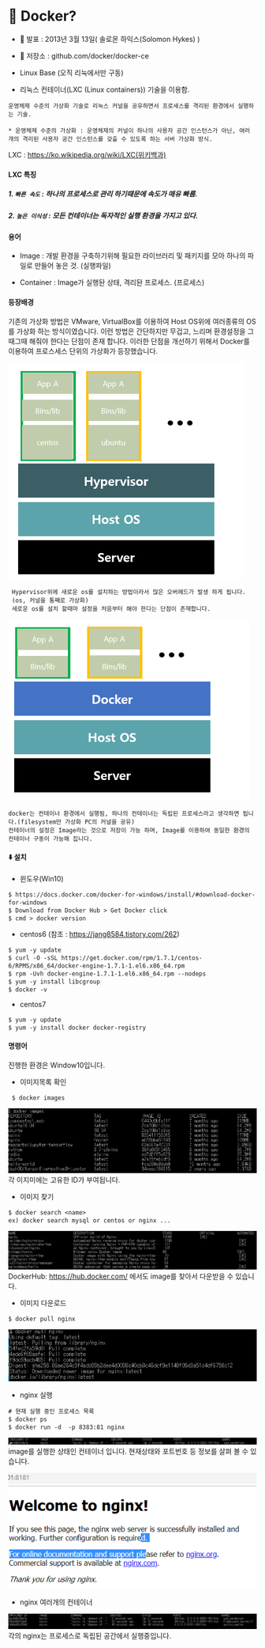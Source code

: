 # :whale: Docker?

* :pray: 발표 : 2013년 3월 13일( 솔로몬 하익스(Solomon Hykes) ) 

* :paperclip: 저장소 : github.com/docker/docker-ce

* Linux Base (오직 리눅에서만 구동)

*  리눅스 컨테이너(LXC (Linux containers)) 기술을 이용함.
```
운영체제 수준의 가상화 기술로 리눅스 커널을 공유하면서 프로세스를 격리된 환경에서 실행하는 기술.

* 운영체제 수준의 가상화 : 운영체제의 커널이 하나의 사용자 공간 인스턴스가 아닌, 여러 개의 격리된 사용자 공간 인스턴스를 갖출 수 있도록 하는 서버 가상화 방식.  
```
LXC : https://ko.wikipedia.org/wiki/LXC(위키백과)

#### LXC 특징 

##### 1. ```빠른 속도``` : 하나의 프로세스로 관리 하기때문에 속도가 매유 빠름.
##### 2. ```높은 이식성``` : 모든 컨테이너는 독자적인 실행 환경을 가지고 있다.  


#### 용어
 
 * Image : 개발 환경을 구축하기위해 필요한 라이브러리 및 패키지를 모아 하나의 파일로 만들어 놓은 것.
 (실행파일)

 * Container : Image가 실행돤 상태, 격리돤 프로세스.
(프로세스)

#### 등장배경

기존의 가상화 방법은 VMware, VirtualBox를 이용하여 Host OS위에 여러종류의 OS를 가상화 하는 방식이였습니다.
이런 방법은 간단하지만 무겁고, 느리며 환경설정을 그때그때 해줘야 한다는 단점이 존재 합니다.
이러한 단점을 개선하기 위해서 Docker를 이용하여 프로스세스 단위의 가상화가 등장했습니다. 

![대체텍스트](https://github.com/khk37601/docker/blob/master/docker_image/docker_%EA%B8%B0%EC%A1%B4%EB%B0%A9%EB%B2%95.PNG) 
```
 Hypervisor위에 새로운 os를 설치하는 방법이라서 많은 오버헤드가 발생 하게 됩니다.
 (os, 커널을 통째로 가상화)
 새로운 os를 설치 할때마 설정을 처음부터 해야 한다는 단점이 존재합니다.
```
![대체텍스트](https://github.com/khk37601/docker/blob/master/docker_image/docker_%EC%83%88%EB%A1%9C%EC%9A%B4%20%EB%B0%A9%EB%B2%95.PNG) 
```
docker는 컨테이너 환경에서 실행됨, 하나의 컨테이너는 독립된 프로세스라고 생각하면 됩니다.(filesystem만 가상화 PC의 커널을 공유)
컨테이너의 설정은 Image라는 것으로 저장이 가능 하며, Image를 이용하여 동일한 환경의 컨테이너 구동이 가능해 집니다.
```

#### :arrow_down: 설치
 
*  윈도우(Win10) 
 ```
 $ https://docs.docker.com/docker-for-windows/install/#download-docker-for-windows
 $ Download from Docker Hub > Get Docker click
 $ cmd > docker version 
 ```
 
 * centos6 (참조 : https://jang8584.tistory.com/262)
 ```
 $ yum -y update
 $ curl -O -sSL https://get.docker.com/rpm/1.7.1/centos-6/RPMS/x86_64/docker-engine-1.7.1-1.el6.x86_64.rpm
 $ rpm -Uvh docker-engine-1.7.1-1.el6.x86_64.rpm --nodeps
 $ yum -y install libcgroup
 $ docker -v
 ```
 
 * centos7 
 ```
 $ yum -y update
 $ yum -y install docker docker-registry
 ```
 
 #### 명령어
 진행한 환경은 Window10입니다.
 
 * 이미지목록 확인 
 ```
  $ docker images 
 ```
 ![](https://github.com/khk37601/Docker/blob/master/docker_image/docker_images.PNG)
  각 이지미에는 고유한 ID가 부여됩니다.
 
 
 * 이미지 찾기 
 ```
 $ docker search <name> 
 ex) docker search mysql or centos or nginx ...
 
 ```
 ![](https://github.com/khk37601/Docker/blob/master/docker_image/docker_search.PNG)
 DockerHub: https://hub.docker.com/ 에서도 image를 찾아서 다운받을 수 있습니다.
 
 * 이미지 다운로드
 ```
 $ docker pull nginx
 ```
 ![](https://github.com/khk37601/Docker/blob/master/docker_image/docker_nginx_pull.PNG)
 
 * nginx 실행
 
 ```
 # 현재 실행 중인 프로세스 목록
 $ docker ps 
 $ docker run -d  -p 8383:81 nginx
 ```
 ![](https://github.com/khk37601/Docker/blob/master/docker_image/docker_imges_run.PNG)
 image를 실행한 상태인 컨테이너 입니다. 현재상태와 포트번호 등 정보를 살펴 볼 수 있습니다.
 
 ![](https://github.com/khk37601/Docker/blob/master/docker_image/nginx_%EC%8B%A4%ED%96%89.PNG)
 

 
 * nginx 여러개의 컨테이너
 
 ![](https://github.com/khk37601/Docker/blob/master/docker_image/docker_%EC%97%AC%EB%9F%AC_%EC%BB%A8%EB%8D%B0%EC%9D%B4%EB%84%88.PNG)
 각의 nginx는 프로세스로 독립된 공간에서 실행중입니다.
 
 

